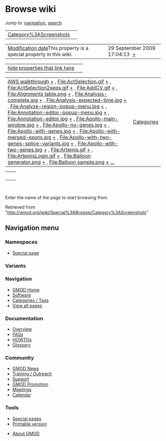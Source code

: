 <div id="mw-page-base" class="noprint">

</div>

<div id="mw-head-base" class="noprint">

</div>

<div id="content" class="mw-body" role="main">

<span id="top"></span>

<div id="mw-js-message" style="display:none;">

</div>



# <span dir="auto">Browse wiki</span>

<div id="bodyContent">

<div id="contentSub">

</div>

<div id="jump-to-nav" class="mw-jump">

Jump to: [navigation](#mw-navigation), [search](#p-search)

</div>

<div id="mw-content-text">

|  |  |
|----|----|
| [Category%3AScreenshots](/wiki/Category%3AScreenshots "Category%3AScreenshots") |  |

|  |  |
|----|----|
| <span class="smw-highlighter" data-type="1" state="inline" data-title="Property"><span class="smwbuiltin">[Modification date](/wiki/Property:Modification_date "Property:Modification date")</span><span class="smwttcontent">This property is a special property in this wiki.</span></span> | <span class="smwb-value">29 September 2009 17:04:13  <span class="smwsearch">[+](/wiki/Special%3ASearchByProperty/Modification-20date/29-20September-202009-2017:04:13 "Special%3ASearchByProperty/Modification-20date/29-20September-202009-2017:04:13")</span></span> |

<span id="smw_browse_incoming"></span>

|  |  |
|----|----|
| [hide properties that link here](/mediawiki/index.php?title=Special:Browse&offset=0&dir=out&article=Category%3AScreenshots)  |  |

|  |  |
|----|----|
| <span class="smwb-ivalue">[AWS walkthrough](/wiki/AWS_walkthrough "AWS walkthrough") <span class="smwbrowse">[+](/wiki/Special%3ABrowse/AWS-20walkthrough "Special%3ABrowse/AWS-20walkthrough")</span></span> , <span class="smwb-ivalue">[File:ActSelection.gif](/wiki/File:ActSelection.gif "File:ActSelection.gif") <span class="smwbrowse">[+](/wiki/Special%3ABrowse/File:ActSelection.gif "Special%3ABrowse/File:ActSelection.gif")</span></span> , <span class="smwb-ivalue">[File:ActSelection2seqs.gif](/wiki/File:ActSelection2seqs.gif "File:ActSelection2seqs.gif") <span class="smwbrowse">[+](/wiki/Special%3ABrowse/File:ActSelection2seqs.gif "Special%3ABrowse/File:ActSelection2seqs.gif")</span></span> , <span class="smwb-ivalue">[File:AddCV.gif](/wiki/File:AddCV.gif "File:AddCV.gif") <span class="smwbrowse">[+](/wiki/Special%3ABrowse/File:AddCV.gif "Special%3ABrowse/File:AddCV.gif")</span></span> , <span class="smwb-ivalue">[File:Alignments table.png](/wiki/File:Alignments_table.png "File:Alignments table.png") <span class="smwbrowse">[+](/wiki/Special%3ABrowse/File:Alignments-20table.png "Special%3ABrowse/File:Alignments-20table.png")</span></span> , <span class="smwb-ivalue">[File:Analysis-complete.jpg](/wiki/File:Analysis-complete.jpg "File:Analysis-complete.jpg") <span class="smwbrowse">[+](/wiki/Special%3ABrowse/File:Analysis-2Dcomplete.jpg "Special%3ABrowse/File:Analysis-2Dcomplete.jpg")</span></span> , <span class="smwb-ivalue">[File:Analysis-expected-time.jpg](/wiki/File:Analysis-expected-time.jpg "File:Analysis-expected-time.jpg") <span class="smwbrowse">[+](/wiki/Special%3ABrowse/File:Analysis-2Dexpected-2Dtime.jpg "Special%3ABrowse/File:Analysis-2Dexpected-2Dtime.jpg")</span></span> , <span class="smwb-ivalue">[File:Analyze-region-popup-menu.jpg](/wiki/File:Analyze-region-popup-menu.jpg "File:Analyze-region-popup-menu.jpg") <span class="smwbrowse">[+](/wiki/Special%3ABrowse/File:Analyze-2Dregion-2Dpopup-2Dmenu.jpg "Special%3ABrowse/File:Analyze-2Dregion-2Dpopup-2Dmenu.jpg")</span></span> , <span class="smwb-ivalue">[File:Annotation-editor-popup-menu.jpg](/wiki/File:Annotation-editor-popup-menu.jpg "File:Annotation-editor-popup-menu.jpg") <span class="smwbrowse">[+](/wiki/Special%3ABrowse/File:Annotation-2Deditor-2Dpopup-2Dmenu.jpg "Special%3ABrowse/File:Annotation-2Deditor-2Dpopup-2Dmenu.jpg")</span></span> , <span class="smwb-ivalue">[File:Annotation-editor.jpg](/wiki/File:Annotation-editor.jpg "File:Annotation-editor.jpg") <span class="smwbrowse">[+](/wiki/Special%3ABrowse/File:Annotation-2Deditor.jpg "Special%3ABrowse/File:Annotation-2Deditor.jpg")</span></span> , <span class="smwb-ivalue">[File:Apollo-main-window.jpg](/wiki/File:Apollo-main-window.jpg "File:Apollo-main-window.jpg") <span class="smwbrowse">[+](/wiki/Special%3ABrowse/File:Apollo-2Dmain-2Dwindow.jpg "Special%3ABrowse/File:Apollo-2Dmain-2Dwindow.jpg")</span></span> , <span class="smwb-ivalue">[File:Apollo-no-genes.jpg](/wiki/File:Apollo-no-genes.jpg "File:Apollo-no-genes.jpg") <span class="smwbrowse">[+](/wiki/Special%3ABrowse/File:Apollo-2Dno-2Dgenes.jpg "Special%3ABrowse/File:Apollo-2Dno-2Dgenes.jpg")</span></span> , <span class="smwb-ivalue">[File:Apollo-with-genes.jpg](/wiki/File:Apollo-with-genes.jpg "File:Apollo-with-genes.jpg") <span class="smwbrowse">[+](/wiki/Special%3ABrowse/File:Apollo-2Dwith-2Dgenes.jpg "Special%3ABrowse/File:Apollo-2Dwith-2Dgenes.jpg")</span></span> , <span class="smwb-ivalue">[File:Apollo-with-merged-exons.jpg](/wiki/File:Apollo-with-merged-exons.jpg "File:Apollo-with-merged-exons.jpg") <span class="smwbrowse">[+](/wiki/Special%3ABrowse/File:Apollo-2Dwith-2Dmerged-2Dexons.jpg "Special%3ABrowse/File:Apollo-2Dwith-2Dmerged-2Dexons.jpg")</span></span> , <span class="smwb-ivalue">[File:Apollo-with-two-genes-splice-variants.jpg](/wiki/File:Apollo-with-two-genes-splice-variants.jpg "File:Apollo-with-two-genes-splice-variants.jpg") <span class="smwbrowse">[+](/wiki/Special%3ABrowse/File:Apollo-2Dwith-2Dtwo-2Dgenes-2Dsplice-2Dvariants.jpg "Special%3ABrowse/File:Apollo-2Dwith-2Dtwo-2Dgenes-2Dsplice-2Dvariants.jpg")</span></span> , <span class="smwb-ivalue">[File:Apollo-with-two-genes.jpg](/wiki/File:Apollo-with-two-genes.jpg "File:Apollo-with-two-genes.jpg") <span class="smwbrowse">[+](/wiki/Special%3ABrowse/File:Apollo-2Dwith-2Dtwo-2Dgenes.jpg "Special%3ABrowse/File:Apollo-2Dwith-2Dtwo-2Dgenes.jpg")</span></span> , <span class="smwb-ivalue">[File:Artemis.gif](/wiki/File:Artemis.gif "File:Artemis.gif") <span class="smwbrowse">[+](/wiki/Special%3ABrowse/File:Artemis.gif "Special%3ABrowse/File:Artemis.gif")</span></span> , <span class="smwb-ivalue">[File:ArtemisLogin.gif](/wiki/File:ArtemisLogin.gif "File:ArtemisLogin.gif") <span class="smwbrowse">[+](/wiki/Special%3ABrowse/File:ArtemisLogin.gif "Special%3ABrowse/File:ArtemisLogin.gif")</span></span> , <span class="smwb-ivalue">[File:Balloon generator.png](/wiki/File:Balloon_generator.png "File:Balloon generator.png") <span class="smwbrowse">[+](/wiki/Special%3ABrowse/File:Balloon-20generator.png "Special%3ABrowse/File:Balloon-20generator.png")</span></span> , <span class="smwb-ivalue">[File:Balloon sample.png](/wiki/File:Balloon_sample.png "File:Balloon sample.png") <span class="smwbrowse">[+](/wiki/Special%3ABrowse/File:Balloon-20sample.png "Special%3ABrowse/File:Balloon-20sample.png")</span></span> […](/mediawiki/index.php?title=Special%3ASearchByProperty&property=&value=Category%3AScreenshots) | [Categories](/wiki/Special:Categories "Special:Categories") |

|     |     |
|-----|-----|
|     |     |

 

Enter the name of the page to start browsing from.  

</div>

<div class="printfooter">

Retrieved from
"<http://gmod.org/wiki/Special%3ABrowse/Category%3AScreenshots>"

</div>

<div id="catlinks" class="catlinks catlinks-allhidden">

</div>

<div class="visualClear">

</div>

</div>

</div>

<div id="mw-navigation">

## Navigation menu

<div id="mw-head">



<div id="left-navigation">

<div id="p-namespaces" class="vectorTabs" role="navigation"
aria-labelledby="p-namespaces-label">

### Namespaces

- <span id="ca-nstab-special">[Special
  page](/wiki/Special%3ABrowse/Category%3AScreenshots "This is a special page, you cannot edit the page itself")</span>

</div>

<div id="p-variants" class="vectorMenu emptyPortlet" role="navigation"
aria-labelledby="p-variants-label">

### 

### Variants[](#)

<div class="menu">

</div>

</div>

</div>





</div>



</div>

</div>

</div>

<div id="mw-panel">

<div id="p-logo" role="banner">

<a href="/wiki/Main_Page"
style="background-image: url(http://gmod.org/images/GMOD-cogs.png);"
title="Visit the main page"></a>

</div>

<div id="p-Navigation" class="portal" role="navigation"
aria-labelledby="p-Navigation-label">

### Navigation

<div class="body">

- <span id="n-GMOD-Home">[GMOD Home](/wiki/Main_Page)</span>
- <span id="n-Software">[Software](/wiki/GMOD_Components)</span>
- <span id="n-Categories-.2F-Tags">[Categories /
  Tags](/wiki/Categories)</span>
- <span id="n-View-all-pages">[View all
  pages](/wiki/Special:AllPages)</span>

</div>

</div>

<div id="p-Documentation" class="portal" role="navigation"
aria-labelledby="p-Documentation-label">

### Documentation

<div class="body">

- <span id="n-Overview">[Overview](/wiki/Overview)</span>
- <span id="n-FAQs">[FAQs](/wiki/Category%3AFAQ)</span>
- <span id="n-HOWTOs">[HOWTOs](/wiki/Category%3AHOWTO)</span>
- <span id="n-Glossary">[Glossary](/wiki/Glossary)</span>

</div>

</div>

<div id="p-Community" class="portal" role="navigation"
aria-labelledby="p-Community-label">

### Community

<div class="body">

- <span id="n-GMOD-News">[GMOD News](/wiki/GMOD_News)</span>
- <span id="n-Training-.2F-Outreach">[Training /
  Outreach](/wiki/Training_and_Outreach)</span>
- <span id="n-Support">[Support](/wiki/Support)</span>
- <span id="n-GMOD-Promotion">[GMOD
  Promotion](/wiki/GMOD_Promotion)</span>
- <span id="n-Meetings">[Meetings](/wiki/Meetings)</span>
- <span id="n-Calendar">[Calendar](/wiki/Calendar)</span>

</div>

</div>

<div id="p-tb" class="portal" role="navigation"
aria-labelledby="p-tb-label">

### Tools

<div class="body">

- <span id="t-specialpages"><a href="/wiki/Special:SpecialPages" accesskey="q"
  title="A list of all special pages [q]">Special pages</a></span>
- <span id="t-print"><a
  href="/mediawiki/index.php?title=Special%3ABrowse/Category%3AScreenshots&amp;printable=yes"
  rel="alternate" accesskey="p"
  title="Printable version of this page [p]">Printable version</a></span>

</div>

</div>

</div>

</div>

<div id="footer" role="contentinfo">

- <span id="footer-places-about">[About
  GMOD](/wiki/GMOD:About "GMOD:About")</span>

<!-- -->






</div>
